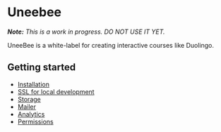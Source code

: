# Uneebee

_**Note:** This is a work in progress. DO NOT USE IT YET._

UneeBee is a white-label for creating interactive courses like Duolingo.

## Getting started

- [Installation](./guides/introduction/installation.md)
- [SSL for local development](./guides/introduction/ssl.md)
- [Storage](./guides/introduction/storage.md)
- [Mailer](./guides/introduction/mailer.md)
- [Analytics](./guides/introduction/analytics.md)
- [Permissions](./guides/introduction/permissions.md)
